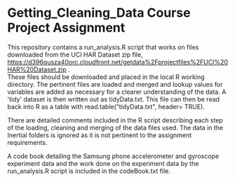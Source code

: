 # Getting_Cleaning_Data Course Project Assignment

This repository contains a run_analysis.R script that works on files downloaded from the UCI HAR Dataset zip file, https://d396qusza40orc.cloudfront.net/getdata%2Fprojectfiles%2FUCI%20HAR%20Dataset.zip .  
These files should be downloaded and placed in the local R working directory.
The pertinent files are loaded and merged and lookup values for variables are added as necessary for a clearer understanding of the data.  A 'tidy' dataset is then written out as tidyData.txt.  This file can then be read back into R as a table with read.table("tidyData.txt", header= TRUE).

There are detailed comments included in the R script describing each step of the loading, cleaning and merging of the data files used.  The data in the Inertial folders is ignored as it is not pertinent to the assignment requirements.

A code book detailing the Samsung phone accelerometer and gyroscope experiment data and the work done on the experiment data by the run_analysis.R script is included in the codeBook.txt file.
